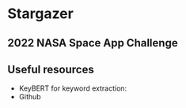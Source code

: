 # Stargazer
## 2022 NASA Space App Challenge



## Useful resources
- KeyBERT for keyword extraction: 
- Github 

